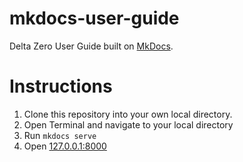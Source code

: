 # mkdocs-user-guide
Delta Zero User Guide built on [MkDocs](https://www.mkdocs.org/user-guide/installation/).


# Instructions

1. Clone this repository into your own local directory.
2. Open Terminal and navigate to your local directory
3. Run  `mkdocs serve`
4. Open [127.0.0.1:8000](127.0.0.1:8000)